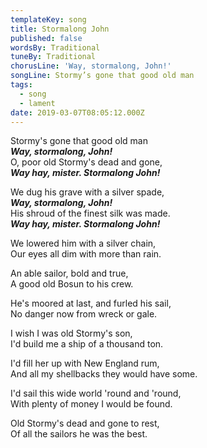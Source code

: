 ```yaml
---
templateKey: song
title: Stormalong John
published: false
wordsBy: Traditional
tuneBy: Traditional
chorusLine: 'Way, stormalong, John!'
songLine: Stormy’s gone that good old man
tags:
  - song
  - lament
date: 2019-03-07T08:05:12.000Z
---
```

Stormy's gone that good old man\
***Way, stormalong, John!***\
O, poor old Stormy's dead and gone,\
***Way hay, mister. Stormalong John!***

We dug his grave with a silver spade,\
***Way, stormalong, John!***\
His shroud of the finest silk was made.\
***Way hay, mister. Stormalong John!***

We lowered him with a silver chain,\
Our eyes all dim with more than rain.

An able sailor, bold and true,\
A good old Bosun to his crew.

He's moored at last, and furled his sail,\
No danger now from wreck or gale.

I wish I was old Stormy's son,\
I'd build me a ship of a thousand ton.

I'd fill her up with New England rum,\
And all my shellbacks they would have some.

I'd sail this wide world 'round and 'round,\
With plenty of money I would be found.

Old Stormy's dead and gone to rest,\
Of all the sailors he was the best.
